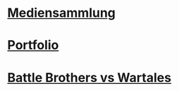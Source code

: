 # [Mediensammlung](/Mediensammlung/M293-LA02-Einfache-Webseite-fuer-Mediensammlung.html)
# [Portfolio](/Portfolio/portfolio.html)
# [Battle Brothers vs Wartales](/BBvsWT/bbvswt.html)
